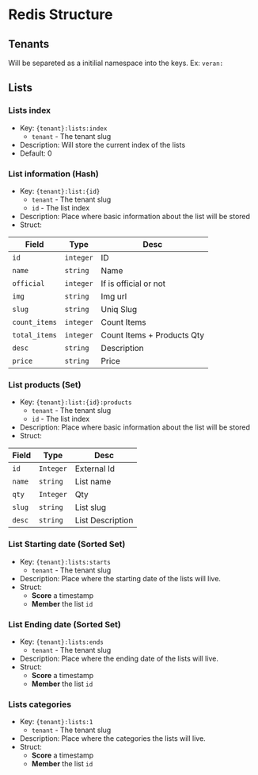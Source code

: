 # Redis Structure

## Tenants
Will be separeted as a initilial namespace into the keys. Ex: `veran:`

## Lists

### Lists index
* Key: `{tenant}:lists:index`
    * `tenant` - The tenant slug
* Description: Will store the current index of the lists
* Default: 0

### List information (Hash)
* Key: `{tenant}:list:{id}`
    * `tenant` - The tenant slug
    * `id` - The list index
* Description: Place where basic information about the list will be stored
* Struct:

| Field         | Type      | Desc                       |
| -----         | ----      | ----                       |
| `id`          | `integer` | ID                         |
| `name`        | `string`  | Name                       |
| `official`    | `integer` | If is official or not      |
| `img`         | `string`  | Img url                    |
| `slug`        | `string`  | Uniq Slug                  |
| `count_items` | `integer` | Count Items                |
| `total_items` | `integer` | Count Items + Products Qty |
| `desc`        | `string`  | Description                |
| `price`       | `string`  | Price                      |

### List products (Set)
* Key: `{tenant}:list:{id}:products`
    * `tenant` - The tenant slug
    * `id` - The list index
* Description: Place where basic information about the list will be stored
* Struct:

| Field  | Type      | Desc             |
| ------ | --------  | ---------------- |
| `id`   | `Integer` | External Id      |
| `name` | `string`  | List name        |
| `qty`  | `Integer` | Qty              |
| `slug` | `string`  | List slug        |
| `desc` | `string`  | List Description |

### List Starting date (Sorted Set)
* Key: `{tenant}:lists:starts`
  * `tenant` - The tenant slug
* Description: Place where the starting date of the lists will live.
* Struct:
  * **Score** a timestamp
  * **Member** the list `id`

### List Ending date (Sorted Set)
* Key: `{tenant}:lists:ends`
    * `tenant` - The tenant slug
* Description: Place where the ending date of the lists will live.
* Struct:
    * **Score** a timestamp
    * **Member** the list `id`

### Lists categories
* Key: `{tenant}:lists:1`
    * `tenant` - The tenant slug
* Description: Place where the categories the lists will live.
* Struct:
    * **Score** a timestamp
    * **Member** the list `id`
